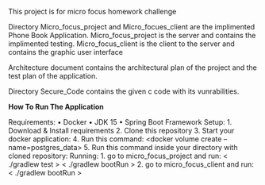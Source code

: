 This project is for micro focus homework challenge
 
Directory Micro_focus_project and Micro_focues_client are the implimented Phone Book Application.
  Micro_focus_project is the server and contains the implimented testing.
  Micro_focus_client is the client to the server and contains the graphic user interface
  
Architecture document contains the architectural plan of the project and the test plan of the application.

Directory Secure_Code contains the given c code with its vunrabilities.

**How To Run The Application**

Requirements:
    • Docker
    • JDK 15
    • Spring Boot Framework
Setup:
    1. Download & Install requirements
    2. Clone this repository
    3. Start your docker application: <sudo systemctl start docker>
    4. Run this command: <docker volume create –name=postgres_data>
    5. Run this command inside your directory with cloned repository: <sudo docker-compose up>
Running:
	1. go to micro_focus_project and run:
		< ./gradlew test >
		< ./gradlew bootRun >
	2. go to micro_focus_client and run:
		< ./gradlew bootRun >
